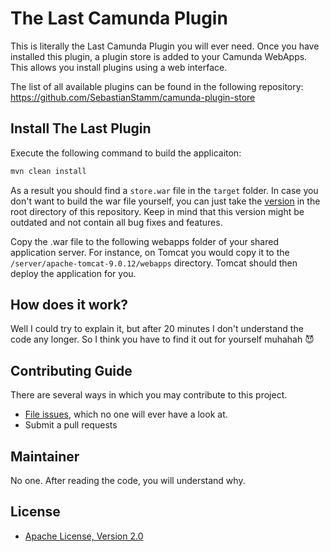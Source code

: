 # The Last Camunda Plugin

This is literally the Last Camunda Plugin you will ever need. 
Once you have installed this plugin, a plugin store is added to your
Camunda WebApps. This allows you install plugins using a web interface.

The list of all available plugins can be found in the following repository:
https://github.com/SebastianStamm/camunda-plugin-store

## Install The Last Plugin

Execute the following command to build the applicaiton:
```bash
mvn clean install
```
As a result you should find a `store.war` file in the `target` folder. 
In case you don't want to build the war file yourself, you can just
take the [version](./store.war) in the root directory of this repository.
Keep in mind that this version might be outdated and not contain all
bug fixes and features.

Copy the .war file to the following webapps folder of your shared application
server. For instance, on Tomcat you would copy it to the 
`/server/apache-tomcat-9.0.12/webapps` directory. Tomcat should then deploy
the application for you.

## How does it work?

Well I could try to explain it, but after 20 minutes I don't understand the code
any longer. So I think you have to find it out for yourself muhahah :smiling_imp:


## Contributing Guide

There are several ways in which you may contribute to this project.

* [File issues](link-to-issue-tracker), which no one will ever have a look at.
* Submit a pull requests

## Maintainer

No one. After reading the code, you will understand why.


## License

* [Apache License, Version 2.0](./LICENSE)